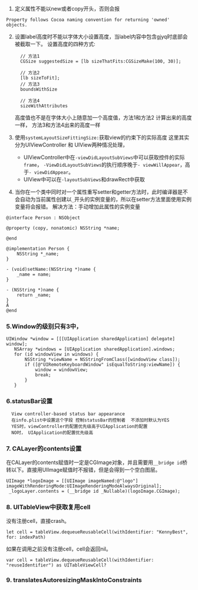 1. 定义属性不能以new或者copy开头，否则会报
```
Property follows Cocoa naming convention for returning 'owned' objects.
```

2. 设置label高度时不能以字体大小设置高度，当label内容中包含gjyq时底部会被截取一下。
    设置高度的四种方式:

      ```
        // 方法1
        CGSize suggestedSize = [lb sizeThatFits:CGSizeMake(100, 30)];

        // 方法2
        [lb sizeToFit];
        // 方法3
        boundsWithSize

        // 方法4
        sizeWithAttributes
      ```
      高度值也不是在字体大小上随意加一个高度值，方法1和方法2 计算出来的高度一样， 方法3和方法4出来的高度一样
3.  使用`systemLayoutSizeFittingSize:`获取view的约束下的实际高度
    这里其实分为UIViewController 和 UIView两种情况处理，
      *  UIViewController中在`-viewDidLayoutSubViews`中可以获取控件的实际`frame`，
        `-ViewDidLayoutSubViews`的执行顺序晚于`- viewWillAppear`，高于`- viewDidAppear`。
      *  UIView中可以在`-layoutSubViews`和drawRect中获取

4. 当你在一个类中同时对一个属性重写setter和getter方法时，此时编译器是不会自动为当前属性创建以`_`开头的实例变量的，所以在setter方法里面使用实例变量将会报错。
解决方法：手动增加此属性的实例变量

```
@interface Person : NSObject

@property (copy, nonatomic) NSString *name;

@end

@implementation Person {
    NSString *_name;
}

- (void)setName:(NSString *)name {
    _name = name;
}

- (NSString *)name {
    return _name;
}
Â
@end
```
### 5.Window的级别只有3中，

```
UIWindow *window = [[[UIApplication sharedApplication] delegate] window];
   NSArray *windows = [UIApplication sharedApplication].windows;
   for (id windowView in windows) {
       NSString *viewName = NSStringFromClass([windowView class]);
       if ([@"UIRemoteKeyboardWindow" isEqualToString:viewName]) {
           window = windowView;
           break;
       }
   }

```
### 6.statusBar设置

```
  View controller-based status bar appearance  
  在info.plist中设置这个字段 控制statusBar的控制者  不添加时默认为YES
  YES时，viewController的配置优先级高于UIApplication的配置
  NO时， UIApplication的配置优先级高
```

### 7. CALayer的contents设置
在CALayer的contents赋值时一定是CGImage对象，并且需要用`__bridge id`桥转以下。直接用UIImage赋值时不报错，但是会得到一个空白图层。

```
UIImage *logoImage = [[UIImage imageNamed:@"logo"]  imageWithRenderingMode:UIImageRenderingModeAlwaysOriginal];
 _logoLayer.contents = (__bridge id _Nullable)(logoImage.CGImage);

```  
### 8. UITableView中获取复用cell

没有注册cell，直接crash。
```
let cell = tableView.dequeueReusableCell(withIdentifier: "KennyBest", for: indexPath)
```

如果在调用之前没有注册cell，cell会返回nil。

```
var cell = tableView.dequeueReusableCell(withIdentifier: "reuseIdentifier") as UITableViewCell?
```  
### 9. translatesAutoresizingMaskIntoConstraints
